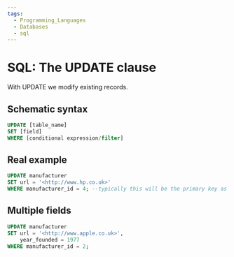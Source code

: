 ```yaml
---
tags:
  - Programming_Languages
  - Databases
  - sql
---
```


# SQL: The UPDATE clause

With UPDATE we modify existing records.

## Schematic syntax

````sql
UPDATE [table_name]
SET [field]
WHERE [conditional expression/filter]
````

## Real example

````sql
UPDATE manufacturer
SET url = '<http://www.hp.co.uk>'
WHERE manufacturer_id = 4; --typically this will be the primary key as you are updating and existing record and need to identify it uniquely
````

## Multiple fields

````sql
UPDATE manufacturer
SET url = '<http://www.apple.co.uk>',
    year_founded = 1977
WHERE manufacturer_id = 2;
````